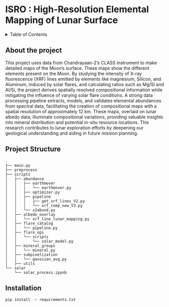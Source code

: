 # ISRO : High-Resolution Elemental Mapping of Lunar Surface

<!-- TABLE OF CONTENTS -->
<details>
    <summary>Table of Contents</summary>
    <ol>
        <li><a href="#about-the-project">About The Project</a></li>
        <li><a href="#project-structure">Project Structure</a></li>
        <li><a href="#installation">Installation</a></li>
    </ol>
</details>

<!-- TOC --><a name="about-the-project"></a>
## About the project

This project uses data from Chandrayaan-2’s CLASS instrument to make detailed maps of the Moon’s surface. These maps show the different elements present on the Moon. By studying the intensity of X-ray fluorescence (XRF) lines emitted by elements like magnesium, Silicon, and Aluminum, induced by solar flares, and calculating ratios such as Mg/Si and Al/Si, the project derives spatially resolved compositional information while mitigating the influence of varying solar flare conditions. A strong data processing pipeline extracts, models, and validates elemental abundances from spectral data, facilitating the creation of compositional maps with a spatial resolution of approximately 12 km. These maps, overlaid on lunar albedo data, illuminate compositional variations, providing valuable insights into mineral distribution and potential in-situ resource locations. This research contributes to lunar exploration efforts by deepening our geological understanding and aiding in future mission planning.

<!-- TOC --><a name="project-structure"></a>
## Project Structure
```
.
├── main.py
├── preprocess
├── scripts
│   ├── abundance
│   │   ├── earthmover
│   │   │   └── earthmover.py
│   │   ├── optimizer.py
│   │   ├── pipeline
│   │   │   ├── get_xrf_lines_V2.py
│   │   │   └── xrf_comp_new_V3.py
│   │   └── x2abund.py
│   ├── albedo_overlay
│   │   └── xrf_line_lunar_mapping.py
│   ├── flare_catalog
│   │   └── pipeline.py
│   ├── flare_ops
│   │   └── scripts
│   │       └── solar_model.py
│   ├── mineral_groups
│   │   └── mineral.py
│   ├── subpixelization
│   │   └── gaussian_avg.py
│   ├── utils
└── solar
    └── solar_process.ipynb
```

<!-- TOC --><a name="installation"></a>
## Installation

```bash
pip install -r requirements.txt
```